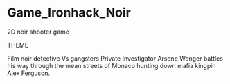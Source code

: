 # Game_Ironhack_Noir
2D noir shooter game

THEME

Film noir detective Vs gangsters 
Private Investigator Arsene Wenger battles his way through the mean streets of Monaco hunting down mafia kingpin Alex Ferguson.

